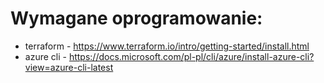 # Wymagane oprogramowanie:

* terraform - https://www.terraform.io/intro/getting-started/install.html
* azure cli - https://docs.microsoft.com/pl-pl/cli/azure/install-azure-cli?view=azure-cli-latest
